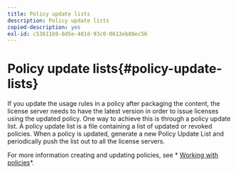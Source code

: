 ```yaml
---
title: Policy update lists
description: Policy update lists
copied-description: yes
exl-id: c53611b9-8d5e-481d-93c0-0613eb88ec56
---
```

# Policy update lists{#policy-update-lists}

If you update the usage rules in a policy after packaging the content, the license server needs to have the latest version in order to issue licenses using the updated policy. One way to achieve this is through a policy update list. A policy update list is a file containing a list of updated or revoked policies. When a policy is updated, generate a new Policy Update List and periodically push the list out to all the license servers.

For more information creating and updating policies, see * [Working with policies](../../aaxs-protecting-content/content-working-with-policies/content-working-with-policies-overview.md)*.
